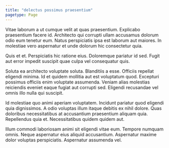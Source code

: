 ```yaml
---
title: "delectus possimus praesentium"
pagetype: Page
---
```

Vitae laborum a ut cumque velit at quas praesentium. Explicabo praesentium facere id. Architecto qui corrupti ullam accusamus dolorum odio eum tenetur eum. Natus perspiciatis ipsa est laborum aut maiores. In molestiae vero aspernatur et unde dolorum hic consectetur quia.

Quis et et. Perspiciatis hic ratione eius. Doloremque pariatur id sed. Fugit aut error impedit suscipit quae culpa vel consequatur quis.

Soluta ea architecto voluptate soluta. Blanditiis a esse. Officiis repellat eligendi minima.
Id et quidem mollitia aut est voluptatum quod. Excepturi possimus officiis enim voluptate assumenda. Veniam alias molestias reiciendis eveniet eaque fugiat aut corrupti sed. Eligendi recusandae vel omnis illo nulla qui suscipit.

Id molestiae quo animi aperiam voluptatem. Incidunt pariatur quod eligendi quia dignissimos. A odio voluptas illum itaque debitis ex nihil dolore. Quas doloribus necessitatibus at accusantium praesentium aliquam quia. Repellendus quia et. Necessitatibus quidem quidem aut.

Illum commodi laboriosam animi sit eligendi vitae eum. Tempore numquam omnis. Neque aspernatur eius aliquid accusantium. Aspernatur maxime dolor voluptas perspiciatis. Aspernatur assumenda vel.
